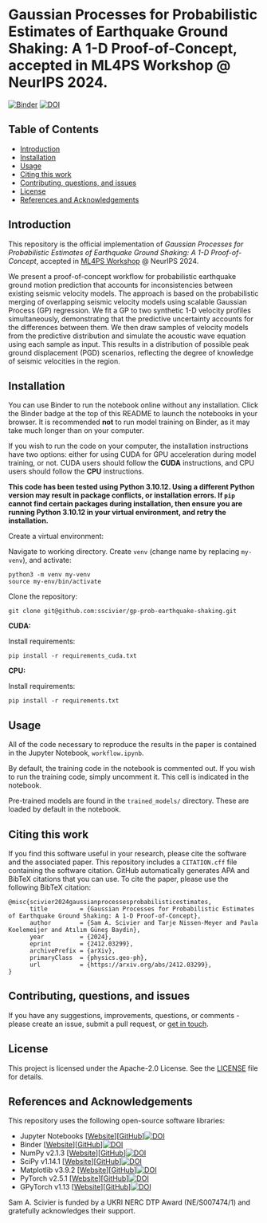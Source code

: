 # Gaussian Processes for Probabilistic Estimates of Earthquake Ground Shaking: A 1-D Proof-of-Concept, accepted in ML4PS Workshop @ NeurIPS 2024.

[![Binder](https://mybinder.org/badge_logo.svg)](https://mybinder.org/v2/gh/sscivier/gp-prob-earthquake-shaking/HEAD?urlpath=tree)
[![DOI](https://zenodo.org/badge/848923377.svg)](https://doi.org/10.5281/zenodo.14246055)

## Table of Contents
- [Introduction](#introduction)
- [Installation](#installation)
- [Usage](#usage)
- [Citing this work](#citing-this-work)
- [Contributing, questions, and issues](#contributing-questions-and-issues)
- [License](#license)
- [References and Acknowledgements](#references-and-acknowledgements)

## Introduction
This repository is the official implementation of _Gaussian Processes for Probabilistic Estimates of Earthquake Ground Shaking: A 1-D Proof-of-Concept_, accepted in [ML4PS Workshop](https://ml4physicalsciences.github.io/2024/) @ NeurIPS 2024.

We present a proof-of-concept workflow for probabilistic earthquake ground motion prediction that accounts for inconsistencies between existing seismic velocity models. The approach is based on the probabilistic merging of overlapping seismic velocity models using scalable Gaussian Process (GP) regression. We fit a GP to two synthetic 1-D velocity profiles simultaneously, demonstrating that the predictive uncertainty accounts for the differences between them. We then draw samples of velocity models from the predictive distribution and simulate the acoustic wave equation using each sample as input. This results in a distribution of possible peak ground displacement (PGD) scenarios, reflecting the degree of knowledge of seismic velocities in the region.

## Installation
You can use Binder to run the notebook online without any installation. Click the Binder badge at the top of this README to launch the notebooks in your browser. It is recommended **not** to run model training on Binder, as it may take much longer than on your computer.

If you wish to run the code on your computer, the installation instructions have two options: either for using CUDA for GPU acceleration during model training, or not. CUDA users should follow the **CUDA** instructions, and CPU users should follow the **CPU** instructions.

**This code has been tested using Python 3.10.12. Using a different Python version may result in package conflicts, or installation errors. If ```pip``` cannot find certain packages during installation, then ensure you are running Python 3.10.12 in your virtual environment, and retry the installation.**

Create a virtual environment:

Navigate to working directory. Create ```venv``` (change name by replacing ```my-venv```), and activate:
```shell
python3 -m venv my-venv
source my-env/bin/activate
```

Clone the repository:

```shell
git clone git@github.com:sscivier/gp-prob-earthquake-shaking.git
```

**CUDA:**

Install requirements:
```shell
pip install -r requirements_cuda.txt
```

**CPU:**

Install requirements:
```shell
pip install -r requirements.txt
```

## Usage
All of the code necessary to reproduce the results in the paper is contained in the Jupyter Notebook, `workflow.ipynb`.

By default, the training code in the notebook is commented out. If you wish to run the training code, simply uncomment it. This cell is indicated in the notebook.

Pre-trained models are found in the `trained_models/` directory. These are loaded by default in the notebook.

## Citing this work
If you find this software useful in your research, please cite the software and the associated paper. This repository includes a `CITATION.cff` file containing the software citation. GitHub automatically generates APA and BibTeX citations that you can use. To cite the paper, please use the following BibTeX citation:

```
@misc{scivier2024gaussianprocessesprobabilisticestimates,
      title         = {Gaussian Processes for Probabilistic Estimates of Earthquake Ground Shaking: A 1-D Proof-of-Concept}, 
      author        = {Sam A. Scivier and Tarje Nissen-Meyer and Paula Koelemeijer and Atılım Güneş Baydin},
      year          = {2024},
      eprint        = {2412.03299},
      archivePrefix = {arXiv},
      primaryClass  = {physics.geo-ph},
      url           = {https://arxiv.org/abs/2412.03299}, 
}
```

## Contributing, questions, and issues
If you have any suggestions, improvements, questions, or comments - please create an issue, submit a pull request, or [get in touch](mailto:sam.scivier@earth.ox.ac.uk).

## License
This project is licensed under the Apache-2.0 License. See the [LICENSE](LICENSE) file for details.

## References and Acknowledgements

This repository uses the following open-source software libraries:

- Jupyter Notebooks [[Website](https://jupyter.org/)][[GitHub](https://github.com/jupyter/notebook)][![DOI](https://zenodo.org/badge/DOI/10.3233/978-1-61499-649-1-87.svg)](https://doi.org/10.3233/978-1-61499-649-1-87)
- Binder [[Website](https://mybinder.org/)][[GitHub](https://github.com/jupyterhub/binderhub)][![DOI](https://zenodo.org/badge/DOI/10.25080/Majora-4af1f417-011.svg)](https://doi.org/10.25080/Majora-4af1f417-011)
- NumPy v2.1.3 [[Website](https://numpy.org/)][[GitHub](https://github.com/numpy/numpy)][![DOI](https://zenodo.org/badge/DOI/10.1038/s41586-020-2649-2.svg)](https://doi.org/10.1038/s41586-020-2649-2)
- SciPy v1.14.1 [[Website](https://scipy.org/)][[GitHub](https://github.com/scipy/scipy)][![DOI](https://zenodo.org/badge/DOI/10.1038/s41592-019-0686-2.svg)](https://doi.org/10.1038/s41592-019-0686-2)
- Matplotlib v3.9.2 [[Website](https://matplotlib.org/)][[GitHub](https://github.com/matplotlib/matplotlib)][![DOI](https://zenodo.org/badge/DOI/10.1109/MCSE.2007.55.svg)](https://doi.org/10.1109/MCSE.2007.55)
- PyTorch v2.5.1 [[Website](https://pytorch.org/)][[GitHub](https://github.com/pytorch/pytorch)][![DOI](https://zenodo.org/badge/DOI/10.48550/arXiv.1912.01703.svg)](https://doi.org/10.48550/arXiv.1912.01703)
- GPyTorch v1.13 [[Website](https://gpytorch.ai/)][[GitHub](https://github.com/cornellius-gp/gpytorch)][![DOI](https://zenodo.org/badge/DOI/10.48550/arXiv.1809.11165.svg)](https://doi.org/10.48550/arXiv.1809.11165)

Sam A. Scivier is funded by a UKRI NERC DTP Award (NE/S007474/1) and gratefully acknowledges their support.
